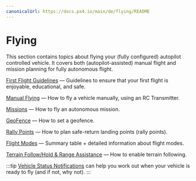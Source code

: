 ```yaml
---
canonicalUrl: https://docs.px4.io/main/de/flying/README
---
```


# Flying

This section contains topics about flying your (fully configured) autopilot controlled vehicle. It covers both (autopilot-assisted) manual flight and mission planning for fully autonomous flight.

[First Flight Guidelines](../flying/first_flight_guidelines.md) — Guidelines to ensure that your first flight is enjoyable, educational, and safe.

[Manual Flying](../flying/basic_flying.md) — How to fly a vehicle manually, using an RC Transmitter.

[Missions](../flying/missions.md) — How to fly an autonomous mission.

[GeoFence](../flying/geofence.md) — How to set a geofence.

[Rally Points](../flying/plan_safety_points.md) — How to plan safe-return landing points (rally points).

[Flight Modes](../flight_modes/README.md) — Summary table + detailed information about flight modes.

[Terrain Follow/Hold & Range Assistance](../flying/terrain_following_holding.md) — How to enable terrain following.

:::tip
[Vehicle Status Notifications](../getting_started/vehicle_status.md) can help you work out when your vehicle is ready to fly (and if not, why not).
:::
